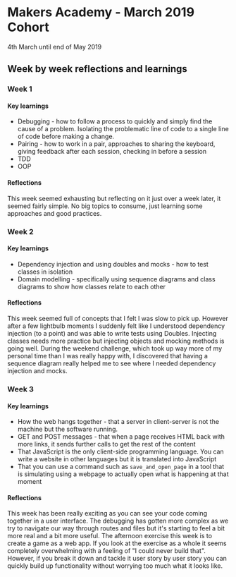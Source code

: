 # Makers Academy - March 2019 Cohort

4th March until end of May 2019

## Week by week reflections and learnings

### Week 1

#### Key learnings

- Debugging - how to follow a process to quickly and simply find the cause of a problem. Isolating the problematic line of code to a single line of code before making a change.
- Pairing - how to work in a pair, approaches to sharing the keyboard, giving feedback after each session, checking in before a session
- TDD
- OOP

#### Reflections

This week seemed exhausting but reflecting on it just over a week later, it seemed fairly simple. No big topics to consume, just learning some approaches and good practices.

### Week 2

#### Key learnings

- Dependency injection and using doubles and mocks - how to test classes in isolation
- Domain modelling - specifically using sequence diagrams and class diagrams to show how classes relate to each other

#### Reflections

This week seemed full of concepts that I felt I was slow to pick up. However after a few lightbulb moments I suddenly felt like I understood dependency injection (to a point) and was able to write tests using Doubles. Injecting classes needs more practice but injecting objects and mocking methods is going well.
During the weekend challenge, which took up way more of my personal time than I was really happy with, I discovered that having a sequence diagram really helped me to see where I needed dependency injection and mocks.

### Week 3

#### Key learnings

- How the web hangs together - that a server in client-server is not the machine but the software running.
- GET and POST messages - that when a page receives HTML back with more links, it sends further calls to get the rest of the content
- That JavaScript is the only client-side programming language. You can write a website in other languages but it is translated into JavaScript
- That you can use a command such as `save_and_open_page` in a tool that is simulating using a webpage to actually open what is happening at that moment

#### Reflections

This week has been really exciting as you can see your code coming together in a user interface. The debugging has gotten more complex as we try to navigate our way through routes and files but it's starting to feel a bit more real and a bit more useful.
The afternoon exercise this week is to create a game as a web app. If you look at the exercise as a whole it seems completely overwhelming with a feeling of "I could never build that". However, if you break it down and tackle it user story by user story you can quickly build up functionality without worrying too much what it looks like. 
